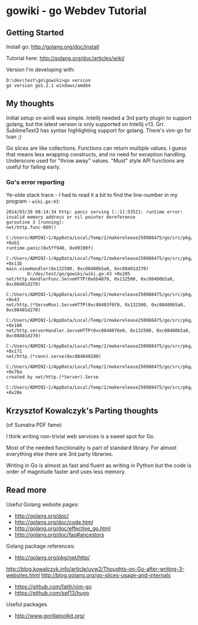 # gowiki - go Webdev Tutorial

## Getting Started

Install go:
http://golang.org/doc/install

Tutorial here:
http://golang.org/doc/articles/wiki/

Version I'm developing with:

```
D:\dev\test\go\gowiki>go version
go version go1.2.1 windows/amd64
```

## My thoughts

Initial setup on win8 was simple.
Intellij needed a 3rd party plugin to support golang, but the latest version is only supported on Intellij v13. Grr.
SublimeText3 has syntax highlighting support for golang.
There's vim-go for Ivan ;)

Go slices are like collections.
Functions can return multiple values. I guess that means less wrapping constructs, and no need for exception handling.
	Underscore used for "throw away" values.
"Must" style API functions are useful for failing early.

### Go's error reporting

Ye-olde stack trace - I had to read it a bit to find the line-number in my program - `wiki.go:43`:

```
2014/03/30 08:14:34 http: panic serving [::1]:53521: runtime error: invalid memory address or nil pointer dereference
goroutine 3 [running]:
net/http.func·009()
        C:/Users/ADMINI~1/AppData/Local/Temp/2/makerelease250988475/go/src/pkg/net/http/server.go:1093 +0xb1
runtime.panic(0x5ff940, 0x89190f)
        C:/Users/ADMINI~1/AppData/Local/Temp/2/makerelease250988475/go/src/pkg/runtime/panic.c:248 +0x11b
main.viewHandler(0x132500, 0xc08400b5a0, 0xc08401d270)
        D:/dev/test/go/gowiki/wiki.go:43 +0x205
net/http.HandlerFunc.ServeHTTP(0x6b4870, 0x132500, 0xc08400b5a0, 0xc08401d270)
        C:/Users/ADMINI~1/AppData/Local/Temp/2/makerelease250988475/go/src/pkg/net/http/server.go:1220 +0x43
net/http.(*ServeMux).ServeHTTP(0xc08403f0f0, 0x132500, 0xc08400b5a0, 0xc08401d270)
        C:/Users/ADMINI~1/AppData/Local/Temp/2/makerelease250988475/go/src/pkg/net/http/server.go:1496 +0x166
net/http.serverHandler.ServeHTTP(0xc0840076e0, 0x132500, 0xc08400b5a0, 0xc08401d270)
        C:/Users/ADMINI~1/AppData/Local/Temp/2/makerelease250988475/go/src/pkg/net/http/server.go:1597 +0x171
net/http.(*conn).serve(0xc084040280)
        C:/Users/ADMINI~1/AppData/Local/Temp/2/makerelease250988475/go/src/pkg/net/http/server.go:1167 +0x7ba
created by net/http.(*Server).Serve
        C:/Users/ADMINI~1/AppData/Local/Temp/2/makerelease250988475/go/src/pkg/net/http/server.go:1644 +0x28e
```

## Krzysztof Kowalczyk's Parting thoughts

(of Sumatra PDF fame)

I think writing non-trivial web services is a sweet spot for Go.

Most of the needed functionality is part of standard library. For almost everything else there are 3rd party libraries.

Writing in Go is almost as fast and fluent as writing in Python but the code is order of magnitude faster and uses less memory.

## Read more

Useful Golang website pages:

* http://golang.org/doc/
* http://golang.org/doc/code.html
* http://golang.org/doc/effective_go.html
* http://golang.org/doc/faq#ancestors

Golang package references:

* http://golang.org/pkg/net/http/

http://blog.kowalczyk.info/article/uvw2/Thoughts-on-Go-after-writing-3-websites.html
http://blog.golang.org/go-slices-usage-and-internals

* https://github.com/fatih/vim-go
* https://github.com/spf13/hugo

Useful packages
* http://www.gorillatoolkit.org/